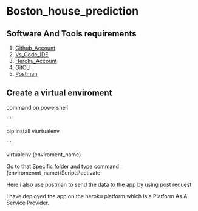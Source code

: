 # Boston_house_prediction
## Software And Tools requirements
1. [Github_Account](https://github.com)
2. [Vs_Code_IDE](https://code.visualstudio.com/)
3. [Heroku_Account](https://heroku.com)
4. [GitCLI](https://www.bing.com/ck/a?!&&p=3ccde9a07ef659adJmltdHM9MTY3MjM1ODQwMCZpZ3VpZD0wMGVhZDdmNS1kNjVhLTY4NmMtMTVjNC1jNzVlZDc1YzY5YWMmaW5zaWQ9NTE5OA&ptn=3&hsh=3&fclid=00ead7f5-d65a-686c-15c4-c75ed75c69ac&psq=git+cli&u=a1aHR0cHM6Ly9jbGkuZ2l0aHViLmNvbS8&ntb=1)
5. [Postman](https://www.postman.com/downloads/)
## Create a virtual enviroment
command on powershell

'''


pip install viurtualenv

'''

virtualenv (enviroment_name)


Go to that Specific folder and type command .\(enviromenmt_name)\Scripts\activate

Here i also use postman to send the data to the app by using post request

I have deployed the app on the heroku platform.which is a Platform As A Service Provider.